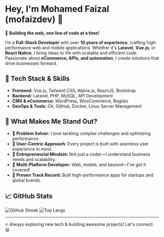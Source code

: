 # Hey, I'm Mohamed Faizal (mofaizdev) 👋

🚀 **Building the web, one line of code at a time!**  

I’m a **Full-Stack Developer** with over **10 years of experience**, crafting high-performance web and mobile applications. Whether it's **Laravel**, **Vue.js**, or **React Native**, I bring ideas to life with scalable and efficient code. Passionate about **eCommerce, APIs, and automation**, I create solutions that drive businesses forward.

## 🔧 Tech Stack & Skills
- **Frontend:** Vue.js, Tailwind CSS, Alpine.js, ReactJS, Bootstrap
- **Backend:** Laravel, PHP, MySQL, API Development
- **CMS & eCommerce:** WordPress, WooCommerce, Bagisto
- **DevOps & Tools:** Git, GitHub, Docker, Linux Server Management

## 🚀 What Makes Me Stand Out?
- 🔹 **Problem Solver:** I love tackling complex challenges and optimizing performance.
- 🔹 **User-Centric Approach:** Every project is built with seamless user experience in mind.
- 🔹 **Entrepreneurial Mindset:** Not just a coder—I understand business needs and scalability.
- 🔹 **Multi-Platform Developer:** Web, mobile, and beyond—I've got it covered!
- 🔹 **Proven Track Record:** Built high-performance apps for startups and global brands.

## 📈 GitHub Stats
![GitHub Streak](https://github-readme-streak-stats.herokuapp.com/?user=mofaizdev&theme=dark)
![Top Langs](https://github-readme-stats.vercel.app/api/top-langs/?username=mofaizdev&layout=compact&theme=dark)

---
🔥 Always exploring new tech & building awesome projects! Let's connect. 😃
